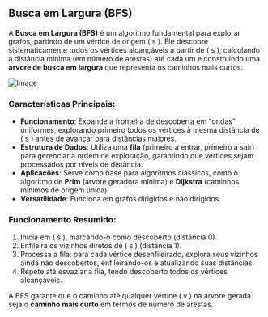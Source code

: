 ## Busca em Largura (BFS)

A **Busca em Largura (BFS)** é um algoritmo fundamental para explorar grafos, partindo de um vértice de origem \( s \). Ele descobre sistematicamente todos os vértices alcançáveis a partir de \( s \), calculando a distância mínima (em número de arestas) até cada um e construindo uma **árvore de busca em largura** que representa os caminhos mais curtos.

![Image](https://github.com/user-attachments/assets/68964834-7e1e-40dd-9f35-35241057f2b9)

### Características Principais:
- **Funcionamento**: Expande a fronteira de descoberta em "ondas" uniformes, explorando primeiro todos os vértices à mesma distância de \( s \) antes de avançar para distâncias maiores.
- **Estrutura de Dados**: Utiliza uma **fila** (primeiro a entrar, primeiro a sair) para gerenciar a ordem de exploração, garantindo que vértices sejam processados por níveis de distância.
- **Aplicações**: Serve como base para algoritmos clássicos, como o algoritmo de **Prim** (árvore geradora mínima) e **Dijkstra** (caminhos mínimos de origem única).
- **Versatilidade**: Funciona em grafos dirigidos e não dirigidos.

### Funcionamento Resumido:
1. Inicia em \( s \), marcando-o como descoberto (distância 0).
2. Enfileira os vizinhos diretos de \( s \) (distância 1).
3. Processa a fila: para cada vértice desenfileirado, explora seus vizinhos ainda não descobertos, enfileirando-os e atualizando suas distâncias.
4. Repete até esvaziar a fila, tendo descoberto todos os vértices alcançáveis.

A BFS garante que o caminho até qualquer vértice \( v \) na árvore gerada seja o **caminho mais curto** em termos de número de arestas.